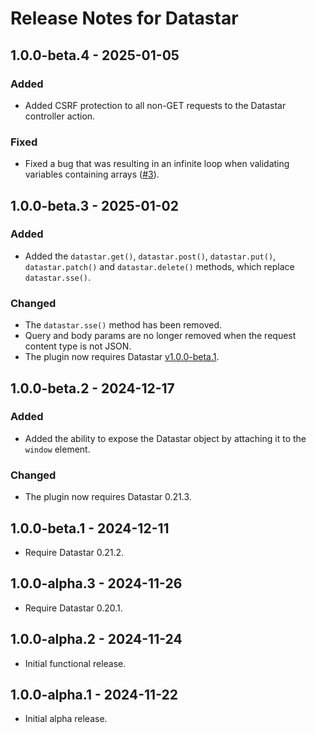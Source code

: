 # Release Notes for Datastar

## 1.0.0-beta.4 - 2025-01-05

### Added

- Added CSRF protection to all non-GET requests to the Datastar controller action.

### Fixed

- Fixed a bug that was resulting in an infinite loop when validating variables containing arrays ([#3](https://github.com/putyourlightson/craft-datastar/issues/3)).

## 1.0.0-beta.3 - 2025-01-02

### Added

- Added the `datastar.get()`, `datastar.post()`, `datastar.put()`, `datastar.patch()` and `datastar.delete()` methods, which replace `datastar.sse()`.

### Changed

- The `datastar.sse()` method has been removed.
- Query and body params are no longer removed when the request content type is not JSON.
- The plugin now requires Datastar [v1.0.0-beta.1](https://github.com/starfederation/datastar/releases/tag/v1.0.0-beta.1).

## 1.0.0-beta.2 - 2024-12-17

### Added

- Added the ability to expose the Datastar object by attaching it to the `window` element.

### Changed

- The plugin now requires Datastar 0.21.3.

## 1.0.0-beta.1 - 2024-12-11

- Require Datastar 0.21.2.

## 1.0.0-alpha.3 - 2024-11-26

- Require Datastar 0.20.1.

## 1.0.0-alpha.2 - 2024-11-24

- Initial functional release.

## 1.0.0-alpha.1 - 2024-11-22

- Initial alpha release.
